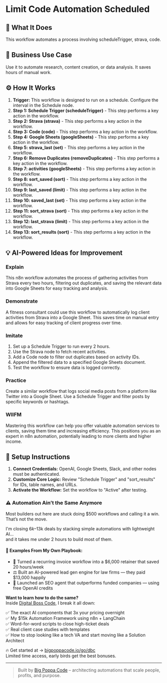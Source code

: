 # Limit Code Automation Scheduled

## 🚀 What It Does
This workflow automates a process involving scheduleTrigger, strava, code.

## 💼 Business Use Case
Use it to automate research, content creation, or data analysis. It saves hours of manual work.

## ⚙️ How It Works
1.  **Trigger:** This workflow is designed to run on a schedule. Configure the interval in the Schedule node.
2. **Step 1: Schedule Trigger (scheduleTrigger)** - This step performs a key action in the workflow.
3. **Step 2: Strava (strava)** - This step performs a key action in the workflow.
4. **Step 3: Code (code)** - This step performs a key action in the workflow.
5. **Step 4: Google Sheets (googleSheets)** - This step performs a key action in the workflow.
6. **Step 5: strava_last (set)** - This step performs a key action in the workflow.
7. **Step 6: Remove Duplicates (removeDuplicates)** - This step performs a key action in the workflow.
8. **Step 7: activities (googleSheets)** - This step performs a key action in the workflow.
9. **Step 8: sort_saved (sort)** - This step performs a key action in the workflow.
10. **Step 9: last_saved (limit)** - This step performs a key action in the workflow.
11. **Step 10: saved_last (set)** - This step performs a key action in the workflow.
12. **Step 11: sort_strava (sort)** - This step performs a key action in the workflow.
13. **Step 12: last_strava (limit)** - This step performs a key action in the workflow.
14. **Step 13: sort_results (sort)** - This step performs a key action in the workflow.

## 💡 AI-Powered Ideas for Improvement
### Explain
This n8n workflow automates the process of gathering activities from Strava every two hours, filtering out duplicates, and saving the relevant data into Google Sheets for easy tracking and analysis.

### Demonstrate
A fitness consultant could use this workflow to automatically log client activities from Strava into a Google Sheet. This saves time on manual entry and allows for easy tracking of client progress over time.

### Imitate
1. Set up a Schedule Trigger to run every 2 hours.
2. Use the Strava node to fetch recent activities.
3. Add a Code node to filter out duplicates based on activity IDs.
4. Append the filtered data to a specified Google Sheets document.
5. Test the workflow to ensure data is logged correctly.

### Practice
Create a similar workflow that logs social media posts from a platform like Twitter into a Google Sheet. Use a Schedule Trigger and filter posts by specific keywords or hashtags.

### WIIFM
Mastering this workflow can help you offer valuable automation services to clients, saving them time and increasing efficiency. This positions you as an expert in n8n automation, potentially leading to more clients and higher income.

## 🔧 Setup Instructions
1. **Connect Credentials:** OpenAI, Google Sheets, Slack, and other nodes must be authenticated.
2. **Customize Core Logic:** Review "Schedule Trigger" and "sort_results" for IDs, table names, and URLs.
3. **Activate the Workflow:** Set the workflow to "Active" after testing.

### ⚠️ Automation Ain’t the Same Anymore

Most builders out here are stuck doing $500 workflows and calling it a win.  
That’s not the move.  

I'm closing $6k–$13k deals by stacking simple automations with lightweight AI...  
and it takes me under 2 hours to build most of them.

#### 🧠 Examples From My Own Playbook:
- 🔁 Turned a recurring invoice workflow into a $6,000 retainer that saved 20 hours/week  
- ⚖️ Built an AI-powered lead gen engine for law firms — they paid $13,000 happily  
- 🚀 Launched an SEO agent that outperforms funded companies — using free OpenAI credits  

**Want to learn how to do the same?**  
Inside [Digital Boss Code](https://bigpoppacode.io/go/dbc), I break it all down:

✅ The exact AI components that 3x your pricing overnight  
✅ My $15k Automation Framework using n8n + LangChain  
✅ Word-for-word scripts to close high-ticket deals  
✅ Real client case studies with templates  
✅ How to stop looking like a tech VA and start moving like a Solution Architect  

🔥 Get started at → [bigpoppacode.io/go/dbc](https://bigpoppacode.io/go/dbc)  
Limited time access, early birds get the best bonuses.

---
> Built by [Big Poppa Code](https://bigpoppacode.io) – architecting automations that scale people, profits, and purpose.
